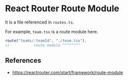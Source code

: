 # React Router Route Module

It is a file referenced in `routes.ts`.

For example, `team.tsx` is a route module here.
```ts
route("teams/:teamId", "./team.tsx"),
//           route module ^^^^^^^^
```

## References

- https://reactrouter.com/start/framework/route-module
